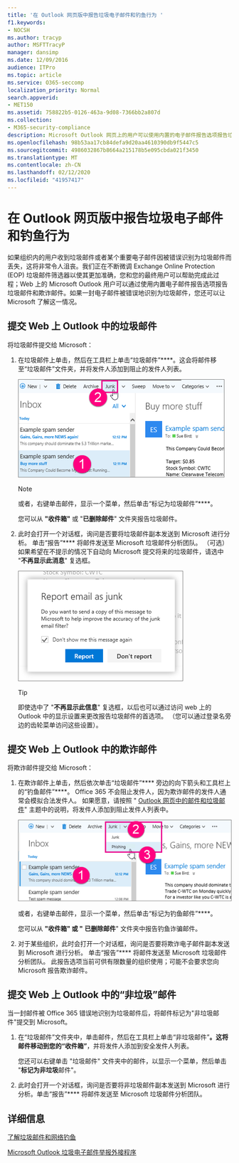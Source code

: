 ```yaml
---
title: '在 Outlook 网页版中报告垃圾电子邮件和钓鱼行为 '
f1.keywords:
- NOCSH
ms.author: tracyp
author: MSFTTracyP
manager: dansimp
ms.date: 12/09/2016
audience: ITPro
ms.topic: article
ms.service: O365-seccomp
localization_priority: Normal
search.appverid:
- MET150
ms.assetid: 758822b5-0126-463a-9d08-7366bb2a807d
ms.collection:
- M365-security-compliance
description: Microsoft Outlook 网页上的用户可以使用内置的电子邮件报告选项报告垃圾邮件和网络钓鱼诈骗。 如果一封电子邮件被错误地识别为垃圾邮件，您还可以让 Microsoft 了解这一情况。
ms.openlocfilehash: 98b53aa17cb84defa9d20aa4610390db9f5447c5
ms.sourcegitcommit: 4986032867b8664a215178b5e095cbda021f3450
ms.translationtype: MT
ms.contentlocale: zh-CN
ms.lasthandoff: 02/12/2020
ms.locfileid: "41957417"
---
```

# <a name="report-junk-email-and-phishing-scams-in-outlook-on-the-web"></a>在 Outlook 网页版中报告垃圾电子邮件和钓鱼行为

如果组织内的用户收到垃圾邮件或者某个重要电子邮件因被错误识别为垃圾邮件而丢失，这将非常令人沮丧。我们正在不断微调 Exchange Online Protection (EOP) 垃圾邮件筛选器以使其更加准确，您和您的最终用户可以帮助完成此过程；Web 上的 Microsoft Outlook 用户可以通过使用内置电子邮件报告选项报告垃圾邮件和欺诈邮件。如果一封电子邮件被错误地识别为垃圾邮件，您还可以让 Microsoft 了解这一情况。

## <a name="submit-junk-messages-in-outlook-on-the-web"></a>提交 Web 上 Outlook 中的垃圾邮件

将垃圾邮件提交给 Microsoft：

1. 在垃圾邮件上单击，然后在工具栏上单击“垃圾邮件”****。这会将邮件移至“垃圾邮件”文件夹，并将发件人添加到阻止的发件人列表。 

   ![表示电子邮件是 Web 上 Outlook 中的垃圾邮件](../media/a10ae792-aab6-4374-a041-6c3f732eb2e3.png)

   > [!NOTE]
   > 或者，右键单击邮件，显示一个菜单，然后单击“标记为垃圾邮件”****。

   您可以从 **"收件箱"** 或 "**已删除邮件**" 文件夹报告垃圾邮件。

2. 此时会打开一个对话框，询问是否要将垃圾邮件副本发送到 Microsoft 进行分析。 单击“报告”**** 将邮件发送至 Microsoft 垃圾邮件分析团队。 （可选）如果希望在不提示的情况下自动向 Microsoft 提交将来的垃圾邮件，请选中 "**不再显示此消息**" 复选框。

   ![从 Web 上的 Outlook 向 Microsoft 报告垃圾邮件](../media/e8d3a9f9-6eb6-4309-ba6d-643dffdb6a33.png)

   > [!TIP]
   > 即使选中了 "**不再显示此信息**" 复选框，以后也可以通过访问 web 上的 Outlook 中的显示设置来更改报告垃圾邮件的首选项。 （您可以通过登录名旁边的齿轮菜单访问这些设置）。

## <a name="submit-phishing-scam-messages-in-outlook-on-the-web"></a>提交 Web 上 Outlook 中的欺诈邮件

将欺诈邮件提交给 Microsoft：

1. 在欺诈邮件上单击，然后依次单击“垃圾邮件”**** 旁边的向下箭头和工具栏上的“钓鱼邮件”****。 Office 365 不会阻止发件人，因为欺诈邮件的发件人通常会模拟合法发件人。 如果愿意，请按照 " [Outlook 网页中的邮件和垃圾邮件](https://support.office.com/article/db786e79-54e2-40cc-904f-d89d57b7f41d)" 主题中的说明，将发件人添加到阻止发件人列表中。

   ![表示电子邮件是 Web 上 Outlook 中的仿冒邮件](../media/959bb577-341c-41ee-a159-e46600b2cf8a.png)

   或者，右键单击邮件，显示一个菜单，然后单击“标记为钓鱼邮件”****。

   您可以从 **"收件箱" 或 "** **已删除邮件**" 文件夹中报告钓鱼诈骗邮件。

2. 对于某些组织，此时会打开一个对话框，询问是否要将欺诈电子邮件副本发送到 Microsoft 进行分析。 单击“报告”**** 将邮件发送至 Microsoft 垃圾邮件分析团队。 此报告选项当前可供有限数量的组织使用；可能不会要求您向 Microsoft 报告欺诈邮件。

## <a name="submit-not-junk-messages-in-outlook-on-the-web"></a>提交 Web 上 Outlook 中的“非垃圾”邮件

当一封邮件被 Office 365 错误地识别为垃圾邮件后，将邮件标记为"非垃圾邮件"提交到 Microsoft。

1. 在“垃圾邮件”文件夹中，单击邮件，然后在工具栏上单击“非垃圾邮件”****。这将邮件移动到您的“收件箱”****，并将发件人添加到安全发件人列表。

   您还可以右键单击 "垃圾邮件" 文件夹中的邮件，以显示一个菜单，然后单击 "**标记为非垃圾**邮件"。

2. 此时会打开一个对话框，询问是否要将非垃圾邮件副本发送到 Microsoft 进行分析。单击“报告”**** 将邮件发送至 Microsoft 垃圾邮件分析团队。

## <a name="for-more-information"></a>详细信息

[了解垃圾邮件和网络钓鱼](https://support.microsoft.com/article/86c1d76f-4d5a-4967-9647-35665dc17c31)

[Microsoft Outlook 垃圾电子邮件举报外接程序](https://docs.microsoft.com/office365/securitycompliance/junk-email-reporting-add-in-for-microsoft-outlook)
